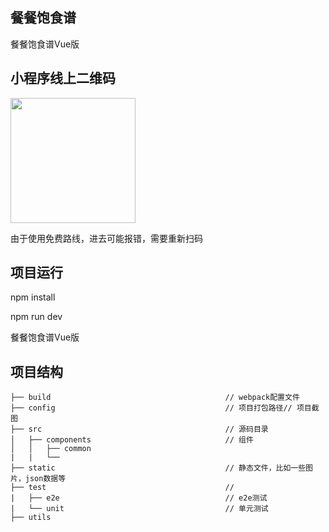 ## 餐餐饱食谱

餐餐饱食谱Vue版

## 小程序线上二维码

<img src="https://dcdn.it120.cc/2020/02/22/03fb5df7-72b5-438d-abad-9af5615950db.jpg" width="200px">

由于使用免费路线，进去可能报错，需要重新扫码

## 项目运行

npm install

npm run dev

餐餐饱食谱Vue版

## 项目结构
```
├── build                                       // webpack配置文件
├── config                                      // 项目打包路径// 项目截图
├── src                                         // 源码目录
│   ├── components                              // 组件
│   │   ├── common  
|   |   └──
├── static                                      // 静态文件，比如一些图片，json数据等
├── test                                        // 
|   ├── e2e                                     // e2e测试
|   └── unit                                    // 单元测试
├── utils
```

